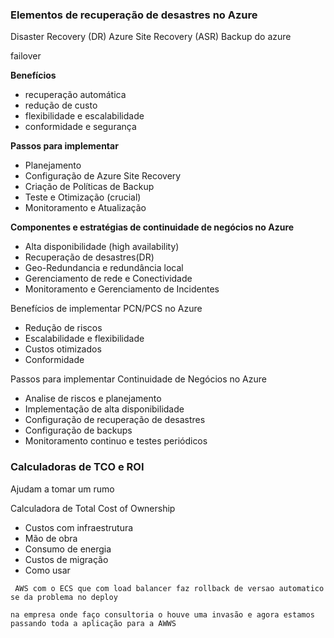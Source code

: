 ### Elementos de recuperação de desastres no Azure

Disaster Recovery (DR)
Azure Site Recovery (ASR)
Backup do azure

failover


**Benefícios**
 - recuperação automática
 - redução de custo
 - flexibilidade e escalabilidade
 - conformidade e segurança

**Passos para implementar**
 - Planejamento
 - Configuração de Azure Site Recovery
 - Criação de Políticas de Backup
 - Teste e Otimização (crucial)
 - Monitoramento e Atualização

**Componentes e estratégias de continuidade de negócios no Azure**
 - Alta disponibilidade (high availability)
 - Recuperação de desastres(DR)
 - Geo-Redundancia e redundância local
 - Gerenciamento de rede e Conectividade
 - Monitoramento e Gerenciamento de Incidentes


Benefícios de implementar PCN/PCS no Azure
 - Redução de riscos
 - Escalabilidade e flexibilidade
 - Custos otimizados
 - Conformidade

Passos para implementar Continuidade de Negócios no Azure
 - Analise de riscos e planejamento
 - Implementação de alta disponibilidade
 - Configuração de recuperação de desastres 
 - Configuração de backups 
 - Monitoramento continuo e testes periódicos

### Calculadoras de TCO e ROI

Ajudam a tomar um rumo

Calculadora de Total Cost of Ownership
 - Custos com infraestrutura
 - Mão de obra
 - Consumo de energia
 - Custos de migração
 - Como usar


```
 AWS com o ECS que com load balancer faz rollback de versao automatico se da problema no deploy
```

```
na empresa onde faço consultoria o houve uma invasão e agora estamos passando toda a aplicação para a AWWS
```